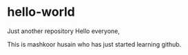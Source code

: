 # hello-world
Just another repository
Hello everyone,

This is mashkoor husain who has just started learning github.
